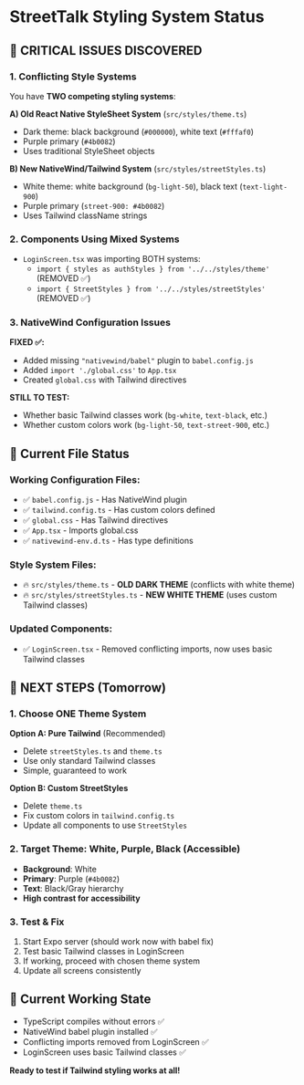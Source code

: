 # StreetTalk Styling System Status

## 🚨 CRITICAL ISSUES DISCOVERED

### 1. Conflicting Style Systems
You have **TWO competing styling systems**:

**A) Old React Native StyleSheet System** (`src/styles/theme.ts`)
- Dark theme: black background (`#000000`), white text (`#fffaf0`)
- Purple primary (`#4b0082`)
- Uses traditional StyleSheet objects

**B) New NativeWind/Tailwind System** (`src/styles/streetStyles.ts`)
- White theme: white background (`bg-light-50`), black text (`text-light-900`)  
- Purple primary (`street-900: #4b0082`)
- Uses Tailwind className strings

### 2. Components Using Mixed Systems
- `LoginScreen.tsx` was importing BOTH systems:
  - `import { styles as authStyles } from '../../styles/theme'` (REMOVED ✅)
  - `import { StreetStyles } from '../../styles/streetStyles'` (REMOVED ✅)

### 3. NativeWind Configuration Issues

**FIXED ✅:**
- Added missing `"nativewind/babel"` plugin to `babel.config.js`
- Added `import './global.css'` to `App.tsx`
- Created `global.css` with Tailwind directives

**STILL TO TEST:**
- Whether basic Tailwind classes work (`bg-white`, `text-black`, etc.)
- Whether custom colors work (`bg-light-50`, `text-street-900`, etc.)

## 📁 Current File Status

### Working Configuration Files:
- ✅ `babel.config.js` - Has NativeWind plugin
- ✅ `tailwind.config.ts` - Has custom colors defined
- ✅ `global.css` - Has Tailwind directives
- ✅ `App.tsx` - Imports global.css
- ✅ `nativewind-env.d.ts` - Has type definitions

### Style System Files:
- 🔥 `src/styles/theme.ts` - **OLD DARK THEME** (conflicts with white theme)
- 🔥 `src/styles/streetStyles.ts` - **NEW WHITE THEME** (uses custom Tailwind classes)

### Updated Components:
- ✅ `LoginScreen.tsx` - Removed conflicting imports, now uses basic Tailwind classes

## 🎯 NEXT STEPS (Tomorrow)

### 1. Choose ONE Theme System
**Option A: Pure Tailwind** (Recommended)
- Delete `streetStyles.ts` and `theme.ts`  
- Use only standard Tailwind classes
- Simple, guaranteed to work

**Option B: Custom StreetStyles**
- Delete `theme.ts`
- Fix custom colors in `tailwind.config.ts`
- Update all components to use `StreetStyles`

### 2. Target Theme: White, Purple, Black (Accessible)
- **Background**: White
- **Primary**: Purple (`#4b0082`) 
- **Text**: Black/Gray hierarchy
- **High contrast for accessibility**

### 3. Test & Fix
1. Start Expo server (should work now with babel fix)
2. Test basic Tailwind classes in LoginScreen
3. If working, proceed with chosen theme system
4. Update all screens consistently

## 🔧 Current Working State
- TypeScript compiles without errors ✅
- NativeWind babel plugin installed ✅
- Conflicting imports removed from LoginScreen ✅
- LoginScreen uses basic Tailwind classes ✅

**Ready to test if Tailwind styling works at all!**
